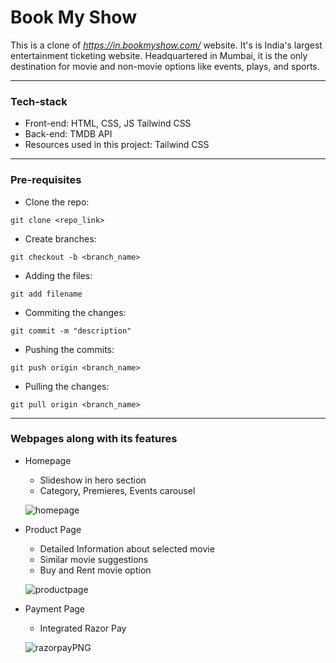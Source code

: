 #  Book My Show

This is a clone of *https://in.bookmyshow.com/* website. It's is India's largest entertainment ticketing website. Headquartered in Mumbai, it is the only destination for movie and non-movie options like events, plays, and sports.

<hr>

### Tech-stack

- Front-end: HTML, CSS, JS Tailwind CSS<br/>
- Back-end: TMDB API<br/>
- Resources used in this project: Tailwind CSS <br/>

<hr>

### Pre-requisites

- Clone the repo: 
```
git clone <repo_link>
```

- Create branches: 
```
git checkout -b <branch_name>
```

- Adding the files: 
```
git add filename
```

- Commiting the changes: 
```
git commit -m "description"
```

- Pushing the commits: 
```
git push origin <branch_name>
```

- Pulling the changes:
```
git pull origin <branch_name>
```

<hr>

### Webpages along with its features

- Homepage
  - Slideshow in hero section
  - Category, Premieres, Events carousel
  
  ![homepage](https://user-images.githubusercontent.com/80893464/154789079-763b4c2f-bb28-48ca-8a73-407ea6a7e19d.png)


- Product Page
  - Detailed Information about selected movie
  - Similar movie suggestions
  - Buy and Rent movie option

  ![productpage](https://user-images.githubusercontent.com/80893464/154789812-a7ada78f-da0b-4a8e-bd08-7fb59907731f.png)



- Payment Page
  - Integrated Razor Pay 

  ![razorpayPNG](https://user-images.githubusercontent.com/80893464/154791671-b1a38520-b230-468c-ac41-6d7a00855590.PNG)
  
